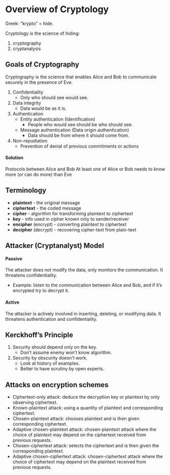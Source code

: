 # Overview of Cryptology

Greek: “krypto” = hide.

Cryptology is the science of hiding:

1. cryptography
2. cryptanalysis

## Goals of Cryptography

Cryptography is the science that enables Alice and Bob to communicate securely in the presence of Eve.

1. Confidentiality
   * Only who should see would see.
2. Data integrity
   * Data would be as it is.
3. Authentication
   * Entity authentication \(Identification\) 
     * People who would see should be who should see.
   * Message authentication \(Data origin authentication\)
     * Data should be from where it should come from.
4. Non-repudiation
   * Prevention of denial of previous commitments or actions 

#### Solution

Protocols between Alice and Bob At least one of Alice or Bob needs to know more \(or can do more\) than Eve

## Terminology

* **plaintext** - the original message
* **ciphertext** - the coded message
* **cipher** - algorithm for transforming plaintext to ciphertext
* **key** - info used in cipher known only to sender/receiver
* **encipher** \(encrypt\) - converting plaintext to ciphertext
* **decipher** \(decrypt\) - recovering cipher-text from plain-text

## Attacker \(Cryptanalyst\) Model

#### Passive

The attacker does not modify the data, only monitors the communication. It threatens confidentiality.

* Example: listen to the communication between Alice and Bob, and if it’s encrypted try to decrypt it. 

#### Active

The attacker is actively involved in inserting, deleting, or modifying data. It threatens authentication and confidentiality.

## Kerckhoff’s Principle

1. Security should depend only on the key.
   * Don’t assume enemy won’t know algorithm.
2. Security by obscurity doesn’t work.
   * Look at history of examples.
   * Better to have scrutiny by open experts.

## Attacks on encryption schemes

* Ciphertext-only attack: deduce the decryption key or plaintext by only observing ciphertext. 
* Known-plaintext attack: using a quantity of plaintext and corresponding ciphertext. 
* Chosen-plaintext attack: chooses plaintext and is then given corresponding ciphertext. 
* Adaptive chosen-plaintext attack: chosen-plaintext attack where the choice of plaintext may depend on the ciphertext received from previous requests. 
* Chosen-ciphertext attack: selects the ciphertext and is then given the corresponding plaintext. 
* Adaptive chosen-ciphertext attack: chosen-ciphertext attack where the choice of ciphertext may depend on the plaintext received from previous requests.

